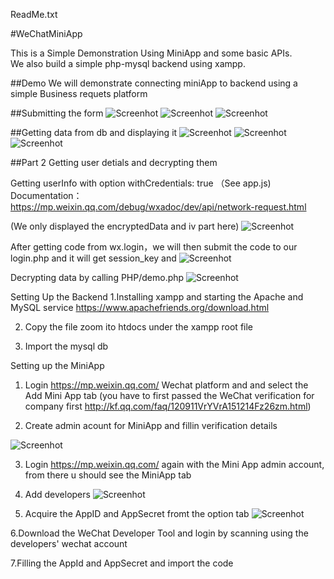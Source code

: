 ReadMe.txt

#WeChatMiniApp

This is a Simple Demonstration Using MiniApp and some basic APIs. <br>
We also build a simple php-mysql backend using xampp.<br>



##Demo
We will demonstrate connecting miniApp to backend using a simple Business requets platform

##Submitting the form
![Screenhot](1.png)
![Screenhot](2.png)
![Screenhot](8.png)

##Getting data from db and displaying it
![Screenhot](3.png)
![Screenhot](4.png)
![Screenhot](9.png)


##Part 2 Getting user detials and decrypting them

Getting userInfo with option withCredentials: true （See app.js) 
Documentation： https://mp.weixin.qq.com/debug/wxadoc/dev/api/network-request.html <br>

(We only displayed the encryptedData and iv part here)
![Screenhot](5.png)

After getting code from wx.login，we will then submit the code to our login.php and it will get session_key and 
![Screenhot](6.png)

Decrypting data by calling PHP/demo.php 
![Screenhot](7.png)



Setting Up the Backend
1.Installing xampp and starting the Apache and MySQL service
https://www.apachefriends.org/download.html

2. Copy the file zoom ito htdocs under the xampp root file

3. Import the mysql db


Setting up the MiniApp
1. Login https://mp.weixin.qq.com/ Wechat platform and and select the Add Mini App tab (you have to first passed the WeChat verification for company first http://kf.qq.com/faq/120911VrYVrA151214Fz26zm.html)



2. Create admin acount for MiniApp and fillin verification details

![Screenhot](10.png)

3. Login https://mp.weixin.qq.com/ again with the Mini App admin account, from there u should see the MiniApp tab

4. Add developers
![Screenhot](11.png)

5. Acquire the AppID and AppSecret fromt the option tab
![Screenhot](12.png)

6.Download the WeChat Developer Tool and login by scanning using the developers' wechat account

7.Filling the AppId and AppSecret and import the code




